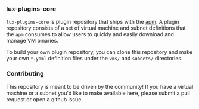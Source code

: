 ### lux-plugins-core

`lux-plugins-core` is plugin repository that ships with the [apm](https://github.com/luxdefi/apm). A plugin repository consists of a set of virtual machine and subnet definitions that the `apm` consumes to allow users to quickly and easily download and manage VM binaries.

To build your own plugin repository, you can clone this repository and make your own `*.yaml` definition files under the `vms/` and `subnets/` directories.

### Contributing

This repository is meant to be driven by the community! If you have a virtual machine or a subnet you'd like to make available here, please submit a pull request or open a github issue.
